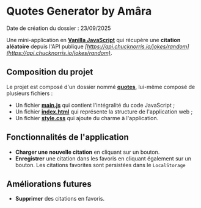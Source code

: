 # Quotes Generator by Amâra
Date de création du dossier : 23/09/2025

Une mini-application en [**Vanilla JavaScript**](https://www.javascript.com/) qui récupère une **citation aléatoire** depuis l'API publique _[https://api.chucknorris.io/jokes/random](https://api.chucknorris.io/jokes/random)_.

## Composition du projet
Le projet est composé d'un dossier nommé [**quotes**](quotes/), lui-même composé de plusieurs fichiers :
- Un fichier [**main.js**](quotes/main.js) qui contient l'intégralité du code JavaScript ;
- Un fichier [**index.html**](quotes/index.html) qui représente la structure de l'application web ;
- Un fichier [**style.css**](quotes/style.css) qui ajoute du charme à l'application.

##  Fonctionnalités de l'application
- **Charger une nouvelle citation** en cliquant sur un bouton.
- **Enregistrer** une citation dans les favoris en cliquant également sur un bouton. Les citations favorites sont persistées dans le `LocalStorage`

## Améliorations futures
- **Supprimer** des citations en favoris.